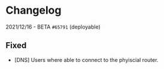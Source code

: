 # Changelog
2021/12/16 - BETA ``#65791`` (deployable)
## Fixed
* [DNS] Users where able to connect to the phyiscial router.

